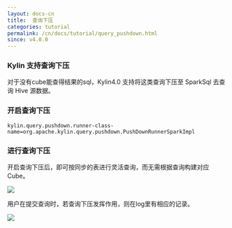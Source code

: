 ```yaml
---
layout: docs-cn
title:  查询下压
categories: tutorial
permalink: /cn/docs/tutorial/query_pushdown.html
since: v4.0.0
---
```


### Kylin 支持查询下压

对于没有cube能查得结果的sql，Kylin4.0 支持将这类查询下压至 SparkSql 去查询 Hive 源数据。

### 开启查询下压

```
kylin.query.pushdown.runner-class-name=org.apache.kylin.query.pushdown.PushDownRunnerSparkImpl
```

### 进行查询下压

开启查询下压后，即可按同步的表进行灵活查询，而无需根据查询构建对应Cube。

   ![](/images/tutorial/2.1/push_down/push_down_1.png)

用户在提交查询时，若查询下压发挥作用，则在log里有相应的记录。

   ![](/images/tutorial/2.1/push_down/push_down_2.png)
   